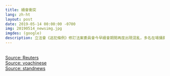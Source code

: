 ```yaml
---
title: 續會衝突
lang: zh-ht
layout: post
date: 2019-05-14 00:00:00 -0700
img: 20190514_newsimg.jpg
imgdes: (google)
description: 立法會《逃犯條例》修訂法案委員會今早續會期間再度出現混亂，多名在場攝影記者稱，其間遭立法會保安人員阻撓採訪及拉扯。，反對派用暴力手段阻止法案委員會開會
---
```


<br>[Source: Reuters](https://www.reuters.com/article/us-hongkong-politics-extradition/hong-kong-lawmakers-clash-over-what-democrats-call-evil-extradition-bill-idUSKCN1SK12D)
<br>[Source: voachinese](https://www.voachinese.com/a/fugitive-law-went-nowhere-20190514/4916379.html)
<br>[Source: standnews](https://thestandnews.com/politics/%E8%A8%98%E5%8D%94-%E5%B0%8D%E7%AB%8B%E6%9C%83%E4%BF%9D%E5%AE%89%E9%98%BB%E7%A4%99%E6%8E%A1%E8%A8%AA%E6%84%9F%E9%81%BA%E6%86%BE-%E4%BF%83%E6%A2%81%E5%90%9B%E5%BD%A5%E6%BE%84%E6%B8%85%E7%AB%8B%E5%A0%B4/)